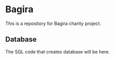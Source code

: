 # Bagira
This is a repository for Bagira charity project.
## Database
The SQL code that creates database will be here.
